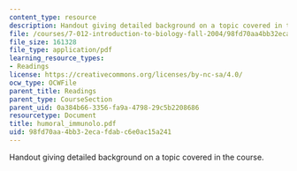 ```yaml
---
content_type: resource
description: Handout giving detailed background on a topic covered in the course.
file: /courses/7-012-introduction-to-biology-fall-2004/98fd70aa4bb32ecafdabc6e0ac15a241_humoral_immunolo.pdf
file_size: 161328
file_type: application/pdf
learning_resource_types:
- Readings
license: https://creativecommons.org/licenses/by-nc-sa/4.0/
ocw_type: OCWFile
parent_title: Readings
parent_type: CourseSection
parent_uid: 0a384b66-3356-fa9a-4798-29c5b2208686
resourcetype: Document
title: humoral_immunolo.pdf
uid: 98fd70aa-4bb3-2eca-fdab-c6e0ac15a241
---
```

Handout giving detailed background on a topic covered in the course.